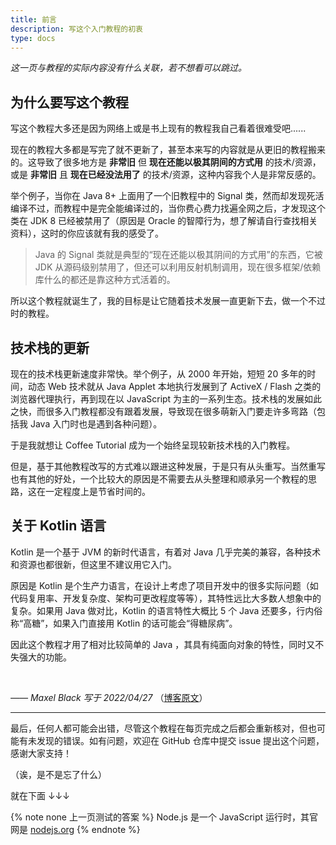 ```yaml
---
title: 前言
description: 写这个入门教程的初衷
type: docs
---
```


*这一页与教程的实际内容没有什么关联，若不想看可以跳过。*

## 为什么要写这个教程

写这个教程大多还是因为网络上或是书上现有的教程我自己看着很难受吧......

现在的教程大多都是写完了就不更新了，甚至本来写的内容就是从更旧的教程搬来的。这导致了很多地方是 **非常旧** 但 **现在还能以极其阴间的方式用** 的技术/资源，或是 **非常旧** 且 **现在已经没法用了** 的技术/资源，这种内容我个人是非常反感的。

举个例子，当你在 Java 8+ 上面用了一个旧教程中的 Signal 类，然而却发现死活编译不过，而教程中是完全能编译过的，当你费心费力找遍全网之后，才发现这个类在 JDK 8 已经被禁用了（原因是 Oracle 的智障行为，想了解请自行查找相关资料），这时的你应该就有我的感受了。

> Java 的 Signal 类就是典型的“现在还能以极其阴间的方式用”的东西，它被 JDK 从源码级别禁用了，但还可以利用反射机制调用，现在很多框架/依赖库什么的都还是靠这种方式活着的。

所以这个教程就诞生了，我的目标是让它随着技术发展一直更新下去，做一个不过时的教程。

## 技术栈的更新

现在的技术栈更新速度非常快。举个例子，从 2000 年开始，短短 20 多年的时间，动态 Web 技术就从 Java Applet 本地执行发展到了 ActiveX / Flash 之类的浏览器代理执行，再到现在以 JavaScript 为主的一系列生态。技术栈的发展如此之快，而很多入门教程都没有跟着发展，导致现在很多萌新入门要走许多弯路（包括我 Java 入门时也是遇到各种问题）。

于是我就想让 Coffee Tutorial 成为一个始终呈现较新技术栈的入门教程。

但是，基于其他教程改写的方式难以跟进这种发展，于是只有从头重写。当然重写也有其他的好处，一个比较大的原因是不需要去从头整理和顺承另一个教程的思路，这在一定程度上是节省时间的。

## 关于 Kotlin 语言

Kotlin 是一个基于 JVM 的新时代语言，有着对 Java 几乎完美的兼容，各种技术和资源也都很新，但这里不建议用它入门。

原因是 Kotlin 是个生产力语言，在设计上考虑了项目开发中的很多实际问题（如代码复用率、开发复杂度、架构可更改程度等等），其特性远比大多数人想象中的复杂。如果用 Java 做对比，Kotlin 的语言特性大概比 5 个 Java 还要多，行内俗称“高糖”，如果入门直接用 Kotlin 的话可能会“得糖尿病”。

因此这个教程才用了相对比较简单的 Java ，其具有纯面向对象的特性，同时又不失强大的功能。

<br />

*—— Maxel Black 写于 2022/04/27* （[博客原文](https://blog.maxelbk.eu.org/article/coffee-tutorial.html)）

----

最后，任何人都可能会出错，尽管这个教程在每页完成之后都会重新核对，但也可能有未发现的错误。如有问题，欢迎在 GitHub 仓库中提交 issue 提出这个问题，感谢大家支持！

（诶，是不是忘了什么）

就在下面 ↓↓↓

{% note none 上一页测试的答案 %}
Node.js 是一个 JavaScript 运行时，其官网是 [nodejs.org](https://nodejs.org)
{% endnote %}